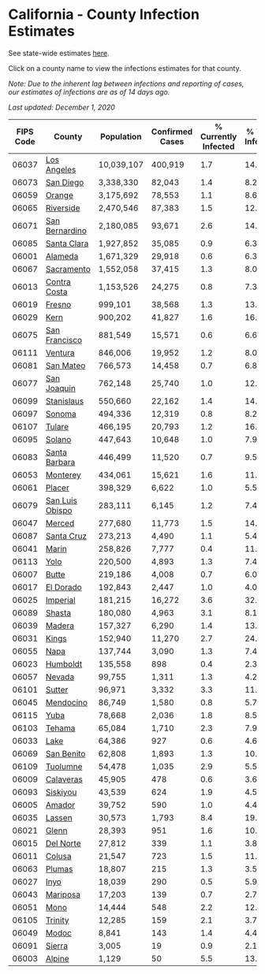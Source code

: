 # California - County Infection Estimates

See state-wide estimates [here](/infections/us-ca).

Click on a county name to view the infections estimates for that county.

*Note: Due to the inherent lag between infections and reporting of cases, our estimates of infections are as of 14 days ago.*

*Last updated: December 1, 2020*

|   FIPS Code |                             County |   Population |   Confirmed Cases |   % Currently Infected |   % Total Infected |
|-------------|------------------------------------|--------------|-------------------|------------------------|--------------------|
|       06037 |         [Los Angeles](los-angeles) |   10,039,107 |           400,919 |                    1.7 |               14.2 |
|       06073 |             [San Diego](san-diego) |    3,338,330 |            82,043 |                    1.4 |                8.2 |
|       06059 |                   [Orange](orange) |    3,175,692 |            78,553 |                    1.1 |                8.6 |
|       06065 |             [Riverside](riverside) |    2,470,546 |            87,383 |                    1.5 |               12.5 |
|       06071 |   [San Bernardino](san-bernardino) |    2,180,085 |            93,671 |                    2.6 |               14.4 |
|       06085 |         [Santa Clara](santa-clara) |    1,927,852 |            35,085 |                    0.9 |                6.3 |
|       06001 |                 [Alameda](alameda) |    1,671,329 |            29,918 |                    0.6 |                6.3 |
|       06067 |           [Sacramento](sacramento) |    1,552,058 |            37,415 |                    1.3 |                8.0 |
|       06013 |       [Contra Costa](contra-costa) |    1,153,526 |            24,275 |                    0.8 |                7.3 |
|       06019 |                   [Fresno](fresno) |      999,101 |            38,568 |                    1.3 |               13.4 |
|       06029 |                       [Kern](kern) |      900,202 |            41,827 |                    1.6 |               16.3 |
|       06075 |     [San Francisco](san-francisco) |      881,549 |            15,571 |                    0.6 |                6.6 |
|       06111 |                 [Ventura](ventura) |      846,006 |            19,952 |                    1.2 |                8.0 |
|       06081 |             [San Mateo](san-mateo) |      766,573 |            14,458 |                    0.7 |                6.8 |
|       06077 |         [San Joaquin](san-joaquin) |      762,148 |            25,740 |                    1.0 |               12.1 |
|       06099 |           [Stanislaus](stanislaus) |      550,660 |            22,162 |                    1.4 |               14.0 |
|       06097 |                   [Sonoma](sonoma) |      494,336 |            12,319 |                    0.8 |                8.2 |
|       06107 |                   [Tulare](tulare) |      466,195 |            20,793 |                    1.2 |               16.0 |
|       06095 |                   [Solano](solano) |      447,643 |            10,648 |                    1.0 |                7.9 |
|       06083 |     [Santa Barbara](santa-barbara) |      446,499 |            11,520 |                    0.7 |                9.5 |
|       06053 |               [Monterey](monterey) |      434,061 |            15,621 |                    1.6 |               11.7 |
|       06061 |                   [Placer](placer) |      398,329 |             6,622 |                    1.0 |                5.5 |
|       06079 | [San Luis Obispo](san-luis-obispo) |      283,111 |             6,145 |                    1.2 |                7.4 |
|       06047 |                   [Merced](merced) |      277,680 |            11,773 |                    1.5 |               14.8 |
|       06087 |           [Santa Cruz](santa-cruz) |      273,213 |             4,490 |                    1.1 |                5.4 |
|       06041 |                     [Marin](marin) |      258,826 |             7,777 |                    0.4 |               11.4 |
|       06113 |                       [Yolo](yolo) |      220,500 |             4,893 |                    1.3 |                7.4 |
|       06007 |                     [Butte](butte) |      219,186 |             4,008 |                    0.7 |                6.0 |
|       06017 |             [El Dorado](el-dorado) |      192,843 |             2,447 |                    1.0 |                4.0 |
|       06025 |               [Imperial](imperial) |      181,215 |            16,272 |                    3.6 |               32.0 |
|       06089 |                   [Shasta](shasta) |      180,080 |             4,963 |                    3.1 |                8.1 |
|       06039 |                   [Madera](madera) |      157,327 |             6,290 |                    1.4 |               13.5 |
|       06031 |                     [Kings](kings) |      152,940 |            11,270 |                    2.7 |               24.3 |
|       06055 |                       [Napa](napa) |      137,744 |             3,090 |                    1.3 |                7.4 |
|       06023 |               [Humboldt](humboldt) |      135,558 |               898 |                    0.4 |                2.3 |
|       06057 |                   [Nevada](nevada) |       99,755 |             1,311 |                    1.3 |                4.2 |
|       06101 |                   [Sutter](sutter) |       96,971 |             3,332 |                    3.3 |               11.1 |
|       06045 |             [Mendocino](mendocino) |       86,749 |             1,580 |                    0.8 |                5.7 |
|       06115 |                       [Yuba](yuba) |       78,668 |             2,036 |                    1.8 |                8.5 |
|       06103 |                   [Tehama](tehama) |       65,084 |             1,710 |                    2.3 |                7.9 |
|       06033 |                       [Lake](lake) |       64,386 |               927 |                    0.6 |                4.6 |
|       06069 |           [San Benito](san-benito) |       62,808 |             1,893 |                    1.3 |               10.4 |
|       06109 |               [Tuolumne](tuolumne) |       54,478 |             1,035 |                    2.9 |                5.5 |
|       06009 |             [Calaveras](calaveras) |       45,905 |               478 |                    0.6 |                3.6 |
|       06093 |               [Siskiyou](siskiyou) |       43,539 |               624 |                    1.9 |                4.5 |
|       06005 |                   [Amador](amador) |       39,752 |               590 |                    1.0 |                4.4 |
|       06035 |                   [Lassen](lassen) |       30,573 |             1,793 |                    8.4 |               19.7 |
|       06021 |                     [Glenn](glenn) |       28,393 |               951 |                    1.6 |               10.9 |
|       06015 |             [Del Norte](del-norte) |       27,812 |               339 |                    1.1 |                3.8 |
|       06011 |                   [Colusa](colusa) |       21,547 |               723 |                    1.5 |               11.5 |
|       06063 |                   [Plumas](plumas) |       18,807 |               215 |                    1.3 |                3.5 |
|       06027 |                       [Inyo](inyo) |       18,039 |               290 |                    0.5 |                5.9 |
|       06043 |               [Mariposa](mariposa) |       17,203 |               139 |                    0.7 |                2.7 |
|       06051 |                       [Mono](mono) |       14,444 |               548 |                    2.2 |               12.8 |
|       06105 |                 [Trinity](trinity) |       12,285 |               159 |                    2.1 |                3.7 |
|       06049 |                     [Modoc](modoc) |        8,841 |               143 |                    1.4 |                4.4 |
|       06091 |                   [Sierra](sierra) |        3,005 |                19 |                    0.9 |                2.1 |
|       06003 |                   [Alpine](alpine) |        1,129 |                50 |                    5.5 |               13.9 |